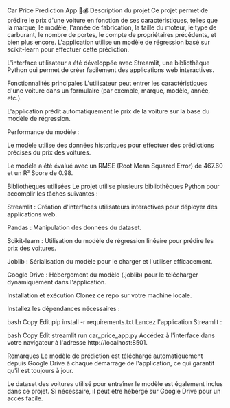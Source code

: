 Car Price Prediction App 🚗💰
Description du projet
Ce projet permet de prédire le prix d'une voiture en fonction de ses caractéristiques, telles que la marque, le modèle, l'année de fabrication, la taille du moteur, le type de carburant, le nombre de portes, le compte de propriétaires précédents, et bien plus encore. L'application utilise un modèle de régression basé sur scikit-learn pour effectuer cette prédiction.

L'interface utilisateur a été développée avec Streamlit, une bibliothèque Python qui permet de créer facilement des applications web interactives.

Fonctionnalités principales
L'utilisateur peut entrer les caractéristiques d'une voiture dans un formulaire (par exemple, marque, modèle, année, etc.).

L'application prédit automatiquement le prix de la voiture sur la base du modèle de régression.

Performance du modèle :

Le modèle utilise des données historiques pour effectuer des prédictions précises du prix des voitures.

Le modèle a été évalué avec un RMSE (Root Mean Squared Error) de 467.60 et un R² Score de 0.98.

Bibliothèques utilisées
Le projet utilise plusieurs bibliothèques Python pour accomplir les tâches suivantes :

Streamlit : Création d'interfaces utilisateurs interactives pour déployer des applications web.

Pandas : Manipulation des données du dataset.

Scikit-learn : Utilisation du modèle de régression linéaire pour prédire les prix des voitures.

Joblib : Sérialisation du modèle pour le charger et l'utiliser efficacement.

Google Drive : Hébergement du modèle (.joblib) pour le télécharger dynamiquement dans l'application.

Installation et exécution
Clonez ce repo sur votre machine locale.

Installez les dépendances nécessaires :

bash
Copy
Edit
pip install -r requirements.txt
Lancez l'application Streamlit :

bash
Copy
Edit
streamlit run car_price_app.py
Accédez à l'interface dans votre navigateur à l'adresse http://localhost:8501.

Remarques
Le modèle de prédiction est téléchargé automatiquement depuis Google Drive à chaque démarrage de l'application, ce qui garantit qu'il est toujours à jour.

Le dataset des voitures utilisé pour entraîner le modèle est également inclus dans ce projet. Si nécessaire, il peut être hébergé sur Google Drive pour un accès facile.
